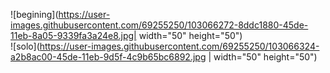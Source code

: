 
![begining](https://user-images.githubusercontent.com/69255250/103066272-8ddc1880-45de-11eb-8a05-9339fa3a24e8.jpg| width="50" height="50")  
![solo](https://user-images.githubusercontent.com/69255250/103066324-a2b8ac00-45de-11eb-9d5f-4c9b65bc6892.jpg |  width="50" height="50") 
